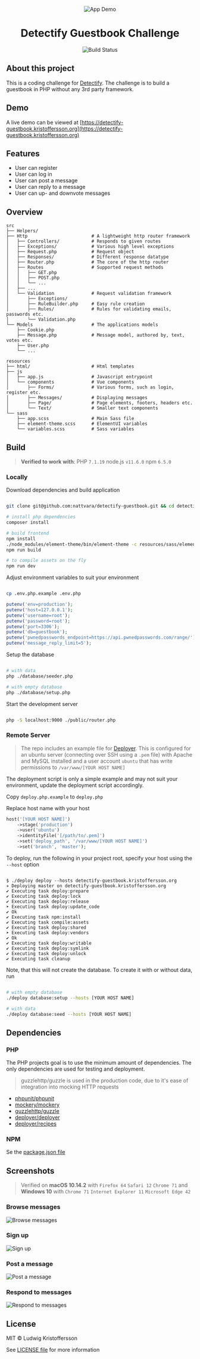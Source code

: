 
<p align="center">
    <img alt="App Demo" src="docs/images/demo.gif">
</p>

<h1 align="center">Detectify Guestbook Challenge</h1>

<p align="center">
    <img src="https://circleci.com/gh/nattvara/detectify-guestbook.svg?style=shield" alt="Build Status">
</p>

## About this project

This is a coding challenge for [Detectify](http://detectify.com/). The challenge is to build a guestbook in PHP without any 3rd party framework.

## Demo

A live demo can be viewed at [https://detectify-guestbook.kristoffersson.org](https://detectify-guestbook.kristoffersson.org)

## Features

- User can register
- User can log in
- User can post a message
- User can reply to a message
- User can up- and downvote messages

## Overview

```
src
├── Helpers/
├── Http                        # A lightweight http router framework
│   ├── Controllers/            # Responds to given routes
│   ├── Exceptions/             # Various high level exceptions
│   ├── Request.php             # Request object
│   ├── Responses/              # Different response datatype
│   ├── Router.php              # The core of the http router
│   ├── Routes                  # Supported request methods
│   │   ├── GET.php
│   │   ├── POST.php
│   │   └── ...
│   ├── ...
│   └── Validation              # Request validation framework
│       ├── Exceptions/
│       ├── RuleBuilder.php     # Easy rule creation
│       ├── Rules/              # Rules for validating emails, passwords etc.
│       └── Validation.php
└── Models                      # The applications models
    ├── Cookie.php
    ├── Message.php             # Message model, authored by, text, votes etc.
    ├── User.php
    └── ...
```

```
resources
├── html/                       # Html templates
├── js
│   ├── app.js                  # Javascript entrypoint
│   └── components              # Vue components
│       ├── Forms/              # Various forms, such as login, register etc.
│       ├── Messages/           # Displaying messages
│       ├── Page/               # Page elements, footers, headers etc.
│       └── Text/               # Smaller text components
└── sass
    ├── app.scss                # Main Sass file
    ├── element-theme.scss      # ElementUI variables
    └── variables.scss          # Sass variables
```

## Build

> **Verified to work with**: PHP `7.1.19` node.js `v11.6.0` npm `6.5.0`

### Locally

Download dependencies and build application

```bash

git clone git@github.com:nattvara/detectify-guestbook.git && cd detectify-guestbook/

# install php dependencies
composer install

# build frontend
npm install
./node_modules/element-theme/bin/element-theme -c resources/sass/element-theme.scss -o resources/sass/element-theme
npm run build

# to compile assets on the fly
npm run dev

```

Adjust environment variables to suit your environment

```bash

cp .env.php.example .env.php

```

```php
putenv('env=production');                                                // production|development
putenv('host=127.0.0.1');                                                // database hostname
putenv('username=root');                                                 // database username (should probably not be root)
putenv('password=root');                                                 // database password
putenv('port=3306');                                                     // database port
putenv('db=guestbook');                                                  // application database name
putenv('pwnedpasswords_endpoint=https://api.pwnedpasswords.com/range/'); // pwnedpasswords endpoint, read more at https://haveibeenpwned.com/API/v2
putenv('message_reply_limit=5');                                         // maximum depth allowed for replies to a message

```

Setup the database

```bash

# with data
php ./database/seeder.php

# with empty database
php ./database/setup.php

```

Start the development server

```bash

php -S localhost:9000 ./public/router.php

```

### Remote Server

> The repo includes an example file for [Deployer](https://github.com/deployphp/deployer). This is configured for an ubuntu server (connecting over SSH using a `.pem` file) with Apache and MySQL installed and a user account `ubuntu` that has write permissions to `/var/www/[YOUR HOST NAME]`

The deployment script is only a simple example and may not suit your environment, update the deployment script accordingly.

Copy `deploy.php.example` to `deploy.php`

Replace host name with your host

```php
host('[YOUR HOST NAME]')
    ->stage('production')
    ->user('ubuntu')
    ->identityFile('[/path/to/.pem]')
    ->set('deploy_path', '/var/www/[YOUR HOST NAME]')
    ->set('branch', 'master');

```

To deploy, run the following in your project root, specify your host using the `--host` option

```console

$ ./deploy deploy --hosts detectify-guestbook.kristoffersson.org
✈︎ Deploying master on detectify-guestbook.kristoffersson.org
✔ Executing task deploy:prepare
✔ Executing task deploy:lock
✔ Executing task deploy:release
➤ Executing task deploy:update_code
✔ Ok
✔ Executing task npm:install
✔ Executing task compile:assets
✔ Executing task deploy:shared
➤ Executing task deploy:vendors
✔ Ok
✔ Executing task deploy:writable
✔ Executing task deploy:symlink
✔ Executing task deploy:unlock
✔ Executing task cleanup

```

Note, that this will not create the database. To create it with or without data, run

```bash

# with empty database
./deploy database:setup --hosts [YOUR HOST NAME]

# with data
./deploy database:seed --hosts [YOUR HOST NAME]

```

## Dependencies

### PHP

The PHP projects goal is to use the minimum amount of dependencies. The only dependencies are used for testing and deployment.

> guzzlehttp/guzzle is used in the production code, due to it's ease of integration into mocking HTTP requests

- [phpunit/phpunit](https://github.com/sebastianbergmann/phpunit)
- [mockery/mockery](https://github.com/mockery/mockery)
- [guzzlehttp/guzzle](https://github.com/guzzle/guzzle)
- [deployer/deployer](https://github.com/deployphp/deployer)
- [deployer/recipes](https://github.com/deployphp/recipes)

### NPM

Se the [package.json file](package.json)

## Screenshots

> Verified on **macOS 10.14.2** with `Firefox 64` `Safari 12` `Chrome 71` and **Windows 10** with `Chrome 71` `Internet Explorer 11` `Microsoft Edge 42`

### Browse messages

![Browse messages](docs/images/browse.png)

### Sign up

![Sign up](docs/images/register.png)

### Post a message

![Post a message](docs/images/post.png)

### Respond to messages

![Respond to messages](docs/images/respond.png)

## License

MIT © Ludwig Kristoffersson

See [LICENSE file](LICENSE) for more information
